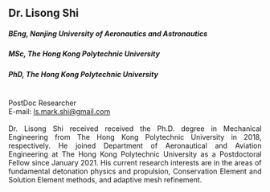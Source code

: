 ## Dr. Lisong Shi
##### BEng, Nanjing University of Aeronautics and Astronautics
##### MSc, The Hong Kong Polytechnic University
##### PhD, The Hong Kong Polytechnic University


<div align="justify">
<br/>PostDoc Researcher
<br/>E-mail: <a href="mailto:ls.mark.shi@gmail.com">ls.mark.shi@gmail.com</a>
<br/><br/>
Dr. Lisong Shi received received the Ph.D. degree in Mechanical Engineering from The Hong Kong Polytechnic University in 2018, respectively. He joined Department of Aeronautical and Aviation Engineering at The Hong Kong Polytechnic University as a Postdoctoral Fellow since January 2021. His current research interests are in the areas of fundamental detonation physics and propulsion, Conservation Element and Solution Element methods, and adaptive mesh refinement.
</div>